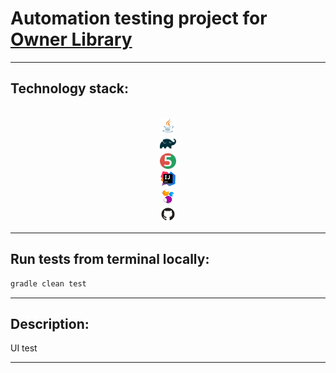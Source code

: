 # Automation testing project for [Owner Library](https://github.com/matteobaccan/owner)


___

## Technology stack:

<p  align="center">

<code>
<img width="5%" title="Java" src="forReadme/Java_icon.png">
<img width="5%" title="Gradle" src="forReadme/Gradle_icon.svg">
<img width="5%" title="JUnit5" src="forReadme/JUnit5_icon.png">
<img width="5%" title="IntelliJ IDEA" src="forReadme/Intellij_icon.png">
<img width="5%" title="Selenide" src="forReadme/Selenide_icon.svg">
<img width="5%" title="Github" src="forReadme/Github_icon.png">
</code>
</p>


___

## Run tests from terminal locally:

```bash
gradle clean test 
```
___

## Description:

UI test
___